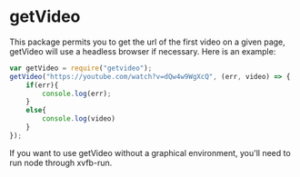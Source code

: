 # getVideo
This package permits you to get the url of the first video on a given page,
getVideo will use a headless browser if necessary.
Here is an example:
```js
var getVideo = require("getvideo");
getVideo("https://youtube.com/watch?v=dQw4w9WgXcQ", (err, video) => {
    if(err){
        console.log(err);
    }
    else{
        console.log(video)
    }
});
```
If you want to use getVideo without a graphical environment, you'll need to run node through xvfb-run.
